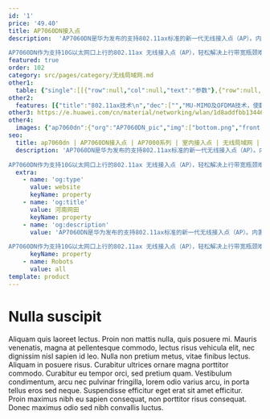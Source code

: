 ```yaml
---
id: '1'
price: '49.40'
title: AP7060DN接入点
description:  'AP7060DN是华为发布的支持802.11ax标准的新一代无线接入点（AP）。内置全向天线，整机12条空间流，速率可达6Gbps；可充分满足课堂VR/AR、4K/8K高清视频流、多媒体、桌面云应用等大带宽业务服务质量要求，让企业用户畅享优质无线业务；提供外置物联网扩展，满足企业物联网功能扩展需求。

AP7060DN作为支持10G以太网口上行的802.11ax 无线接入点（AP），轻松解决上行带宽瓶颈难题，产品智能、安全、易用，在当前同类产品中处于领先地位；配合美化的外观设计，适用于企业办公和教育等场景。'
featured: true
order: 102
category: src/pages/category/无线局域网.md
other1: 
  table: {"single":[[{"row":null,"col":null,"text":"参数"},{"row":null,"col":null,"text":"AP7060DN"}],[{"row":null,"col":null,"text":"尺寸（长×宽×高）"},{"row":null,"col":null,"text":"220mm×220mm×57mm"}],[{"row":null,"col":null,"text":"电源输入"},{"row":null,"col":null,"text":"DC：42.5V~57V\nPoE供电：满足802.3at以太网供电标准"}],[{"row":null,"col":null,"text":"最大功耗"},{"row":null,"col":null,"text":"DC/802.3at供电：25.4W（不含USB、IoT）\n说明：实际发射功率遵照不同国家和地区法规而有所不同。"}],[{"row":null,"col":null,"text":"蓝牙"},{"row":null,"col":null,"text":"蓝牙5.0"}],[{"row":null,"col":null,"text":"工作温度"},{"row":null,"col":null,"text":" -10℃ ～+50℃"}],[{"row":null,"col":null,"text":"天线类型"},{"row":null,"col":null,"text":"内置全向天线"}],[{"row":null,"col":null,"text":"最大用户数"},{"row":null,"col":null,"text":"≤1024\n说明： 使用环境不同实际用户数存在差异。"}],[{"row":null,"col":null,"text":"最大发射功率"},{"row":null,"col":null,"text":"2.4G：24dBm（组合功率）\n5G：27dBm（组合功率）\n说明： 实际发射功率遵照不同国家和地区法规而有所不同。"}],[{"row":null,"col":null,"text":"MIMO:空间流"},{"row":null,"col":null,"text":"2.4G:4×4:4  5G:8×8:8"}],[{"row":null,"col":null,"text":"无线协议"},{"row":null,"col":null,"text":"802.11a/b/g/n/ac/ac wave2/ax"}],[{"row":null,"col":null,"text":"最高速率"},{"row":null,"col":null,"text":"6 Gbps"}]]}
other2:
  features: [{"title":"802.11ax技术\n","dec":["","MU-MIMO及OFDMA技术，使数据传输有序、高效\n1024QAM调制方式，整机12条空间流，空口速率高达6 Gbps",""]},{"title":"物联网扩展\n","dec":["","支持RFID、ZigBee物联网插卡，灵活扩展IoT应用",""]},{"title":"云管理\n","dec":["","可通过华为云管理平台对AP设备及业务进行管理和运维，节省网络运维成本；",""]}]
other3: https://e.huawei.com/cn/material/networking/wlan/1d8addfbb134461d8da09551a2b6ad8a
other4:
  images: {"ap7060dn":{"org":"AP7060DN_pic","img":["bottom.png","front.png","front_left.png","front_right.png","front_top.png","rear.png","rear_left.png","rear_top.png"]}}
seo:
  title: ap7060dn | AP7060DN接入点 | AP7000系列 | 室内接入点 | 无线局域网 | 企业网络
  description: 'AP7060DN是华为发布的支持802.11ax标准的新一代无线接入点（AP）。内置全向天线，整机12条空间流，速率可达6Gbps；可充分满足课堂VR/AR、4K/8K高清视频流、多媒体、桌面云应用等大带宽业务服务质量要求，让企业用户畅享优质无线业务；提供外置物联网扩展，满足企业物联网功能扩展需求。

AP7060DN作为支持10G以太网口上行的802.11ax 无线接入点（AP），轻松解决上行带宽瓶颈难题，产品智能、安全、易用，在当前同类产品中处于领先地位；配合美化的外观设计，适用于企业办公和教育等场景。'
  extra:
    - name: 'og:type'
      value: website
      keyName: property
    - name: 'og:title'
      value: 河南网田
      keyName: property
    - name: 'og:description'
      value: 'AP7060DN是华为发布的支持802.11ax标准的新一代无线接入点（AP）。内置全向天线，整机12条空间流，速率可达6Gbps；可充分满足课堂VR/AR、4K/8K高清视频流、多媒体、桌面云应用等大带宽业务服务质量要求，让企业用户畅享优质无线业务；提供外置物联网扩展，满足企业物联网功能扩展需求。

AP7060DN作为支持10G以太网口上行的802.11ax 无线接入点（AP），轻松解决上行带宽瓶颈难题，产品智能、安全、易用，在当前同类产品中处于领先地位；配合美化的外观设计，适用于企业办公和教育等场景。'
      keyName: property
    - name: Robots
      value: all
template: product
---
```


# Nulla suscipit

Aliquam quis laoreet lectus. Proin non mattis nulla, quis posuere mi. Mauris venenatis, magna at pellentesque commodo, lectus risus vehicula elit, nec dignissim nisl sapien id leo. Nulla non pretium metus, vitae finibus lectus. Aliquam in posuere risus. Curabitur ultrices ornare magna porttitor commodo. Curabitur eu tempor orci, sed pretium quam. Vestibulum condimentum, arcu nec pulvinar fringilla, lorem odio varius arcu, in porta tellus eros sed neque. Suspendisse efficitur eget erat sit amet efficitur. Proin maximus nibh eu sapien consequat, non porttitor risus consequat. Donec maximus odio sed nibh convallis luctus.